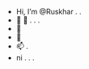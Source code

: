 - Hi, I’m @Ruskhar . .
- 👀 👀 . . .
- 🌱 
- 💞️
- 📫 .
- ni . . .

<!---
Ruskhar/Ruskhar is a ✨ special ✨ repository because its `README.md` (this file) appears on your GitHub profile.
You can click the Preview link to take a look at your changes.
--->
